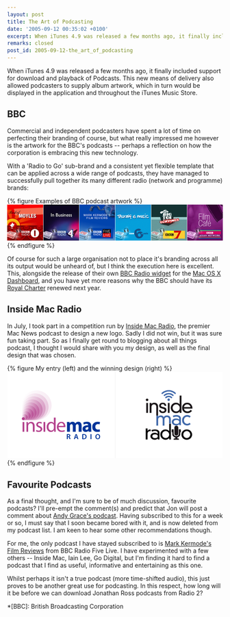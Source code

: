 ```yaml
---
layout: post
title: The Art of Podcasting
date: '2005-09-12 00:35:02 +0100'
excerpt: When iTunes 4.9 was released a few months ago, it finally included support for download and playback of Podcasts. This new means of delivery also allowed podcasters to supply album artwork, which in turn would be displayed in the application and throughout the iTunes Music Store.
remarks: closed
post_id: 2005-09-12-the_art_of_podcasting
---
```

When iTunes 4.9 was released a few months ago, it finally included support for download and playback of Podcasts. This new means of delivery also allowed podcasters to supply album artwork, which in turn would be displayed in the application and throughout the iTunes Music Store.

## BBC
Commercial and independent podcasters have spent a lot of time on perfecting their branding of course, but what really impressed me however is the artwork for the BBC's podcasts -- perhaps a reflection on how the corporation is embracing this new technology.

With a 'Radio to Go' sub-brand and a consistent yet flexible template that can be applied across a wide range of podcasts, they have managed to successfully pull together its many different radio (network and programme) brands:

{% figure Examples of BBC podcast artwork %}
![](/assets/images/2005/09/bbcpodcasts.png)
{% endfigure %}

Of course for such a large organisation not to place it's branding across all its output would be unheard of, but I think the execution here is excellent. This, alongside the release of their own [BBC Radio widget][1] for the [Mac OS X Dashboard][2], and you have yet more reasons why the BBC should have its [Royal Charter][3] renewed next year.

## Inside Mac Radio
In July, I took part in a competition run by [Inside Mac Radio][4], the premier Mac News podcast to design a new logo. Sadly I did not win, but it was sure fun taking part. So as I finally get round to blogging about all things podcast, I thought I would share with you my design, as well as the final design that was chosen.

{% figure My entry (left) and the winning design (right) %}
![](/assets/images/2005/09/insidemac.png)
{% endfigure %}

## Favourite Podcasts
As a final thought, and I'm sure to be of much discussion, favourite podcasts? I'll pre-empt the comment(s) and predict that Jon will post a comment about [Andy Grace's podcast][5]. Having subscribed to this for a week or so, I must say that I soon became bored with it, and is now deleted from my podcast list. I am keen to hear some other recommendations though.

For me, the only podcast I have stayed subscribed to is [Mark Kermode's Film Reviews][6] from BBC Radio Five Live. I have experimented with a few others -- Inside Mac, Iain Lee, Go Digital, but I'm finding it hard to find a podcast that I find as useful, informative and entertaining as this one.

Whilst perhaps it isn't a true podcast (more time-shifted audio), this just proves to be another great use for podcasting. In this respect, how long will it be before we can download Jonathan Ross podcasts from Radio 2?

[1]: http://www.bbc.co.uk/radio/prototypes/listenlive/
[2]: http://www.apple.com/macosx/features/dashboard/
[3]: http://www.bbccharterreview.org.uk/
[4]: http://phobos.apple.com/WebObjects/MZStore.woa/wa/viewPodcast?id=73329937
[5]: http://www.andygrace.com/
[6]: http://phobos.apple.com/WebObjects/MZStore.woa/wa/viewPodcast?id=73802698

*[BBC]: British Broadcasting Corporation